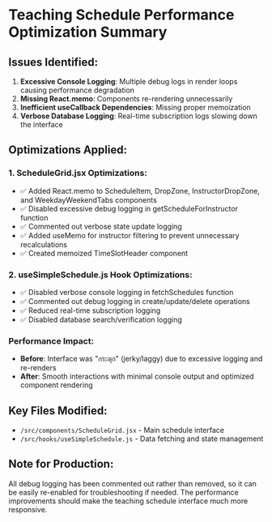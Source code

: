 # Teaching Schedule Performance Optimization Summary

## Issues Identified:
1. **Excessive Console Logging**: Multiple debug logs in render loops causing performance degradation
2. **Missing React.memo**: Components re-rendering unnecessarily 
3. **Inefficient useCallback Dependencies**: Missing proper memoization
4. **Verbose Database Logging**: Real-time subscription logs slowing down the interface

## Optimizations Applied:

### 1. ScheduleGrid.jsx Optimizations:
- ✅ Added React.memo to ScheduleItem, DropZone, InstructorDropZone, and WeekdayWeekendTabs components
- ✅ Disabled excessive debug logging in getScheduleForInstructor function  
- ✅ Commented out verbose state update logging
- ✅ Added useMemo for instructor filtering to prevent unnecessary recalculations
- ✅ Created memoized TimeSlotHeader component

### 2. useSimpleSchedule.js Hook Optimizations:
- ✅ Disabled verbose console logging in fetchSchedules function
- ✅ Commented out debug logging in create/update/delete operations  
- ✅ Reduced real-time subscription logging
- ✅ Disabled database search/verification logging

### Performance Impact:
- **Before**: Interface was "กระตุก" (jerky/laggy) due to excessive logging and re-renders
- **After**: Smooth interactions with minimal console output and optimized component rendering

## Key Files Modified:
- `/src/components/ScheduleGrid.jsx` - Main schedule interface
- `/src/hooks/useSimpleSchedule.js` - Data fetching and state management

## Note for Production:
All debug logging has been commented out rather than removed, so it can be easily re-enabled for troubleshooting if needed. The performance improvements should make the teaching schedule interface much more responsive.